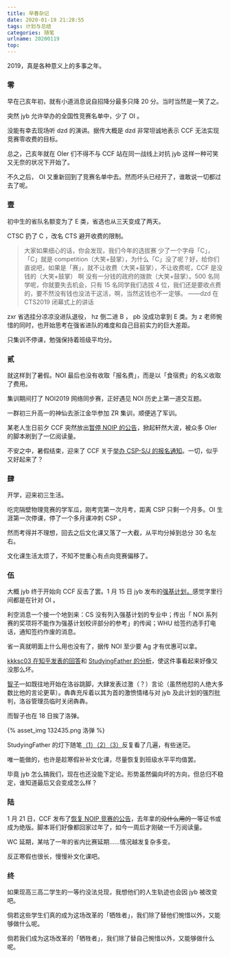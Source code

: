 ```yaml
---
title: 早春杂记
date: 2020-01-19 21:28:55
tags: 计划与总结
categories: 随笔
urlname: 20200119
top:
---
```


2019，真是各种意义上的多事之年。

<!-- more -->

### 零

早在己亥年初，就有小道消息说自招降分最多只降 20 分。当时当然是一笑了之。

突然 jyb 允许举办的全国性竞赛名单中，少了 OI 。

没能有幸去现场听 dzd 的演讲。据传大概是 dzd 非常坦诚地表示 CCF 无法实现竞赛零收费的目标。

总之，己亥年就在 OIer 们不得不与 CCF 站在同一战线上对抗 jyb 这样一种可笑又无奈的状况下开始了。

不久之后， OI 又重新回到了竞赛名单中去。然而坏头已经开了，谁敢说一切都过去了呢。

### 壹

初中生的省队名额变为了 E 类，省选也从三天变成了两天。

CTSC 扔了 C ，改名 CTS 避开收费的限制。

>大家如果细心的话，你会发现，我们今年的选拔赛 少了一个字母「C」，「C」就是 competition（大笑+鼓掌），为什么「C」没了呢？好，给你们直说吧，如果是「赛」，就不让收费（大笑+鼓掌），不让收费呢，CCF 是没钱的（大笑+鼓掌） 啊 没有一分钱的政府的拨款（大笑+鼓掌）。500 名同学呢，你就要失去机会，只有 15 名同学我们选拔 4 位，我们还是要收点费的，要不然没有钱也没法干这活，啊，当然这钱也不一定够。
>——dzd 在 CTS2019 闭幕式上的讲话

zxr 省选挂分凉凉没进队退役， hz 倒二进 B ， pb 没成功拿到 E 类。为 z 老师惋惜的同时，也开始思考在强省进队的难度和自己目前实力的巨大差距。

只集训不停课，勉强保持着班级平均分。

### 贰

就这样到了暑假。NOI 最后也没有收取「报名费」，而是以「食宿费」的名义收取了费用。

集训期间打了 NOI2019 网络同步赛，正好遇见 NOI 历史上第一道交互题。

一群初三升高一的神仙去浙江金华参加 ZR 集训，顺便逃了军训。

某老人生日前夕 CCF 突然放出[暂停 NOIP 的公告](http://www.noi.cn/newsview.html?id=932&hash=72F731&type=1)，掀起轩然大波，被众多 OIer 的脚本刷到了一亿阅读量。

不安之中，暑假结束，迎来了 CCF 关于[举办 CSP-S\/J 的报名通知](http://www.noi.cn/newsview.html?id=941&hash=7B50DF&type=1)。一切，似乎又好起来了？

### 肆

开学，迎来初三生活。

吃完隔壁物理竞赛的学军瓜，刚考完第一次月考，距离 CSP 只剩一个月多。OI 生涯第一次停课，停了一个多月课冲刺 CSP 。

然而考得并不理想，回去之后文化课又落了一大截，从平均分掉到总分 30 名左右。

文化课生活太烦了，不知不觉重心有点向竞赛偏移了。

### 伍

大概 jyb 终于开始向 CCF 反击了罢。1 月 15 日 jyb 发布的[强基计划](http://www.moe.gov.cn/srcsite/A15/moe_776/s3258/202001/t20200115_415589.html)[，](http://www.moe.gov.cn/jyb_xwfb/s271/202001/t20200115_415580.html)感觉字里行间都是在针对 OI 。

利空消息一个接一个地到来：CS 没有列入强基计划的专业中；传出「 NOI 系列赛的奖项将不能作为强基计划校评部分的参考」的传闻；WHU 给签约选手打电话，通知签约作废的消息。

省一真就明面上什么用也没有了，据传 NOI 至少要 Ag 才有优惠可以拿。

[kkksc03 在知乎发表的回答](https://www.zhihu.com/question/366377531/answer/975328563)和 [StudyingFather 的分析](https://www.luogu.com.cn/discuss/show/182163)，使这件事看起来好像又没那么坏。

[智子](https://www.luogu.com.cn/user/132435)一如既往地开始在洛谷跳脚，大肆发表过激（？）言论（虽然他怼的人绝大多数比他的言论更草）。犇犇充斥着以其为首的激愤情绪与对 jyb 及此计划的强烈批判，洛谷管理员临时关闭犇犇。

而智子也在 18 日挨了洛弹。

{% asset_img 132435.png 洛弹 %}

StudyingFather 的灯下随笔[（1）](https://studyingfather.com/archives/1054)[（2）](https://studyingfather.com/archives/1457)[（3）](https://studyingfather.com/archives/2751)反复看了几遍，有些迷茫。

唯一能做的，也许是趁寒假补补文化课，尽量恢复到班级水平平均值罢。

毕竟 jyb 怎么搞我们，现在也还没能下定论。形势虽然偏向坏的方向，但总归不稳定，谁知道最后又会变成怎么样？

### 陆

1 月 21 日，CCF 发布了[恢复 NOIP 竞赛的公告](http://www.noi.cn/newsview.html?id=1172&hash=AC7D99&type=1)，去年拿的~~没什么用的~~一等证书或成为绝版。脚本哥们好像都回家过年了，如今一周后才刚破一千万阅读量。

WC 延期，某咕了一年的省内比赛延期……情况越发复杂多变。

反正寒假也很长，慢慢补文化课吧。

### 终

如果现高三高二学生的一等约没法兑现，我想他们的人生轨迹也会因 jyb 被改变吧。

倘若这些学生们真的成为这场改革的「牺牲者」，我们除了替他们惋惜以外，又能够做什么呢。

倘若我们成为这场改革的「牺牲者」，我们除了替自己惋惜以外，又能够做什么呢。